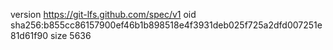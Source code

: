 version https://git-lfs.github.com/spec/v1
oid sha256:b855cc86157900ef46b1b898518e4f3931deb025f725a2dfd007251e81d61f90
size 5636
